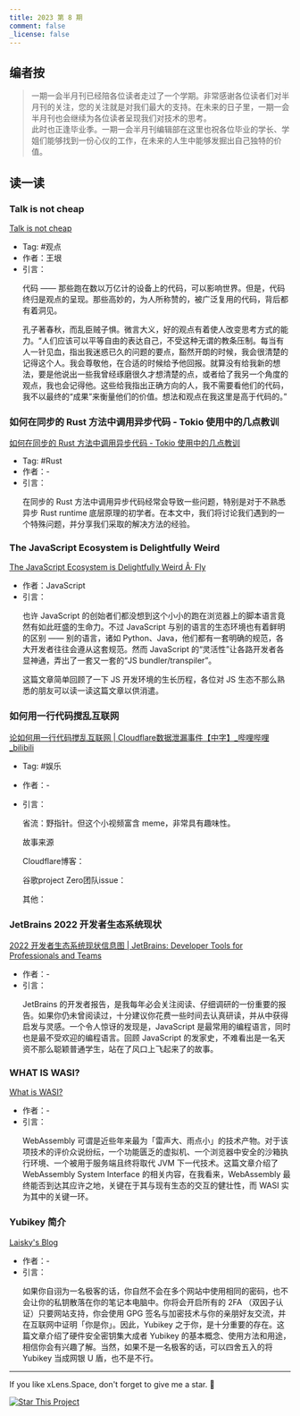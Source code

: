 ```yaml
---
title: 2023 第 8 期
comment: false
_license: false
---
```


## 编者按

> 一期一会半月刊已经陪各位读者走过了一个学期。非常感谢各位读者们对半月刊的关注，您的关注就是对我们最大的支持。在未来的日子里，一期一会半月刊也会继续为各位读者呈现我们对技术的思考。
> <br/>
> 此时也正逢毕业季。一期一会半月刊编辑部在这里也祝各位毕业的学长、学姐们能够找到一份心仪的工作，在未来的人生中能够发掘出自己独特的价值。

## 读一读

### Talk is not cheap

[Talk is not cheap](https://www.yinwang.org/blog-cn/2019/09/11/talk-is-not-cheap)

- Tag: #观点 
- 作者：王垠
- 引言：
    <p>代码 —— 那些跑在数以万亿计的设备上的代码，可以影响世界。但是，代码终归是观点的呈现。那些高妙的，为人所称赞的，被广泛复用的代码，背后都有着洞见。</p>
    <p>孔子著春秋，而乱臣贼子惧。微言大义，好的观点有着使人改变思考方式的能力。“人们应该可以平等自由的表达自己，不受这种无谓的教条压制。每当有人一针见血，指出我迷惑已久的问题的要点，豁然开朗的时候，我会很清楚的记得这个人。我会尊敬他，在合适的时候给予他回报。就算没有给我新的想法，要是他说出一些我曾经琢磨很久才想清楚的点，或者给了我另一个角度的观点，我也会记得他。这些给我指出正确方向的人，我不需要看他们的代码，我不以最终的“成果”来衡量他们的价值。想法和观点在我这里是高于代码的。”</p>

### 如何在同步的 Rust 方法中调用异步代码 - Tokio 使用中的几点教训

[如何在同步的 Rust 方法中调用异步代码 - Tokio 使用中的几点教训](https://rustmagazine.org/issue-3/bridging-async-and-sync-in-rust-zh/)

- Tag: #Rust 
- 作者：-
- 引言：
    <p>在同步的 Rust 方法中调用异步代码经常会导致一些问题，特别是对于不熟悉异步 Rust runtime 底层原理的初学者。在本文中，我们将讨论我们遇到的一个特殊问题，并分享我们采取的解决方法的经验。</p>

### The JavaScript Ecosystem is Delightfully Weird

[The JavaScript Ecosystem is Delightfully Weird Â· Fly](https://fly.io/blog/js-ecosystem-delightfully-wierd/)

- 作者：JavaScript
- 引言：
    <p>也许 JavaScript 的创始者们都没想到这个小小的跑在浏览器上的脚本语言竟然有如此旺盛的生命力。不过 JavaScript 与别的语言的生态环境也有着鲜明的区别 —— 别的语言，诸如 Python、Java，他们都有一套明确的规范，各大开发者往往会遵从这套规范。然而 JavaScript 的“灵活性”让各路开发者各显神通，弄出了一套又一套的“JS bundler/transpiler”。</p>
    <p>这篇文章简单回顾了一下 JS 开发环境的生长历程，各位对 JS 生态不那么熟悉的朋友可以读一读这篇文章以供消遣。</p>

### 如何用一行代码搅乱互联网

[论如何用一行代码搅乱互联网 \| Cloudflare数据泄漏事件【中字】_哔哩哔哩_bilibili](https://www.bilibili.com/video/BV15s4y1v7Q9/)

- Tag: #娱乐 
- 作者：-
- 引言：
    <p>省流：野指针。但这个小视频富含 meme，非常具有趣味性。</p>
    <p>故事来源</p>

    <p>Cloudflare博客：</p>
    <https://blog.cloudflare.com/incident-report-on-memory-leak-caused-by-cloudflare-parser-bug/>
    <https://blog.cloudflare.com/quantifying-the-impact-of-cloudbleed/>

    <p>谷歌project Zero团队issue：</p>
    <https://bugs.chromium.org/p/project-zero/issues/detail?id=1139>

    <p>其他：</p>
    <https://asamborski.github.io/cs558_s17_blog/2017/04/08/cloudbleed.html>
    <https://www.colm.net/open-source/ragel/>

### JetBrains 2022 开发者生态系统现状

[2022 开发者生态系统现状信息图 \| JetBrains: Developer Tools for Professionals and Teams](https://www.jetbrains.com/zh-cn/lp/devecosystem-2022/)

- 作者：-
- 引言：
    <p>JetBrains 的开发者报告，是我每年必会关注阅读、仔细调研的一份重要的报告。如果你仍未曾阅读过，十分建议你花费一些时间去认真研读，并从中获得启发与灵感。一个令人惊讶的发现是，JavaScript 是最常用的编程语言，同时也是最不受欢迎的编程语言。回顾 JavaScript 的发家史，不难看出是一名天资不那么聪颖普通学生，站在了风口上飞起来了的故事。</p>

### WHAT IS WASI?

[What is WASI?](https://blog.yoshuawuyts.com/what-is-wasi/)

- 作者：-
- 引言：
    <p>WebAssembly 可谓是近些年来最为「雷声大、雨点小」的技术产物。对于该项技术的评价众说纷纭，一个功能匮乏的虚拟机、一个浏览器中安全的沙箱执行环境、一个被用于服务端且终将取代 JVM 下一代技术。这篇文章介绍了 WebAssembly System Interface 的相关内容，在我看来，WebAssembly 最终能否到达其应许之地，关键在于其与现有生态的交互的健壮性，而 WASI 实为其中的关键一环。</p>

### Yubikey 简介

[Laisky's Blog](https://blog.laisky.com/p/yubikey/)

- 作者：-
- 引言：
    <p>如果你自诩为一名极客的话，你自然不会在多个网站中使用相同的密码，也不会让你的私钥散落在你的笔记本电脑中。你将会开启所有的 2FA （双因子认证）只要网站支持，你会使用 GPG 签名与加密技术与你的亲朋好友交流，并在互联网中证明「你是你」。因此，Yubikey 之于你，是十分重要的存在。这篇文章介绍了硬件安全密钥集大成者 Yubikey 的基本概念、使用方法和用途，相信你会有兴趣了解。当然，如果不是一名极客的话，可以四舍五入的将 Yubikey 当成网银 U 盾，也不是不行。</p>


---

If you like xLens.Space, don't forget to give me a star. :star2:

[![Star This Project](https://img.shields.io/github/stars/xLensSpace/xlensspace.github.io?label=Stars&style=social)](https://github.com/xLensSpace/xlensspace.github.io)
